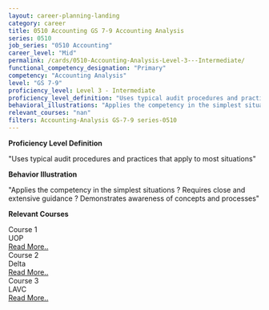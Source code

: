 ```yaml
---
layout: career-planning-landing
category: career
title: 0510 Accounting GS 7-9 Accounting Analysis
series: 0510
job_series: "0510 Accounting"
career_level: "Mid"
permalink: /cards/0510-Accounting-Analysis-Level-3---Intermediate/
functional_competency_designation: "Primary"
competency: "Accounting Analysis"
level: "GS 7-9"
proficiency_level: Level 3 - Intermediate
proficiency_level_definition: "Uses typical audit procedures and practices that apply to most situations"
behavioral_illustrations: "Applies the competency in the simplest situations ? Requires close and extensive guidance ? Demonstrates awareness of concepts and processes"
relevant_courses: "nan"
filters: Accounting-Analysis GS-7-9 series-0510
---
```


<p><b>Proficiency Level Definition</b></p>
<p>"Uses typical audit procedures and practices that apply to most situations"</p>
<p><b>Behavior Illustration</b></p>
<p>"Applies the competency in the simplest situations ? Requires close and extensive guidance ? Demonstrates awareness of concepts and processes"</p>
<p><b>Relevant Courses</b></p>
<div class="cfo-courses-outer"><div class="cfo-courses-inner">Course 1</div><div class="cfo-courses-inner">UOP</div><div class="cfo-courses-inner"><a href="/cards/0510-Accounting-Analysis-Level-3---Intermediate/">Read More..</a></div></div>
<div class="cfo-courses-outer"><div class="cfo-courses-inner">Course 2</div><div class="cfo-courses-inner">Delta</div><div class="cfo-courses-inner"><a href="/cards/0510-Accounting-Analysis-Level-3---Intermediate/">Read More..</a></div></div>
<div class="cfo-courses-outer"><div class="cfo-courses-inner">Course 3</div><div class="cfo-courses-inner">LAVC</div><div class="cfo-courses-inner"><a href="/cards/0510-Accounting-Analysis-Level-3---Intermediate/">Read More..</a></div></div>
